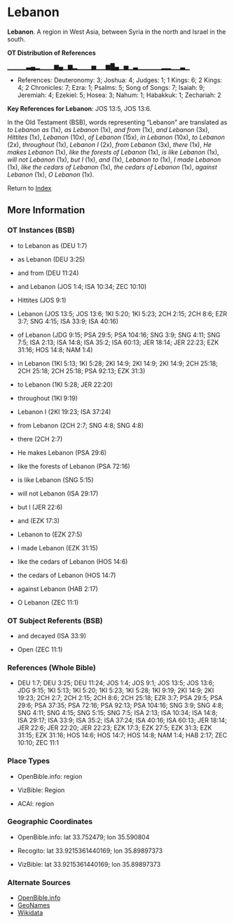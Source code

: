 # Lebanon
**Lebanon**. 
A region in West Asia, between Syria in the north and Israel in the south. 


**OT Distribution of References**

▁▁▁▁▃▄▂▁▁▁▆▄▁▆▂▁▁▁▅▁▁▆█▄▁▅▁▃▁▁▁▁▁▂▂▁▁▃▁
* References: Deuteronomy: 3; Joshua: 4; Judges: 1; 1 Kings: 6; 2 Kings: 4; 2 Chronicles: 7; Ezra: 1; Psalms: 5; Song of Songs: 7; Isaiah: 9; Jeremiah: 4; Ezekiel: 5; Hosea: 3; Nahum: 1; Habakkuk: 1; Zechariah: 2



**Key References for Lebanon**: 
JOS 13:5, JOS 13:6. 


In the Old Testament (BSB), words representing “Lebanon” are translated as 
*to Lebanon as* (1x), *as Lebanon* (1x), *and from* (1x), *and Lebanon* (3x), *Hittites* (1x), *Lebanon* (10x), *of Lebanon* (15x), *in Lebanon* (10x), *to Lebanon* (2x), *throughout* (1x), *Lebanon I* (2x), *from Lebanon* (3x), *there* (1x), *He makes Lebanon* (1x), *like the forests of Lebanon* (1x), *is like Lebanon* (1x), *will not Lebanon* (1x), *but I* (1x), *and* (1x), *Lebanon to* (1x), *I made Lebanon* (1x), *like the cedars of Lebanon* (1x), *the cedars of Lebanon* (1x), *against Lebanon* (1x), *O Lebanon* (1x). 




Return to [Index](00-Index.md)

## More Information

### OT Instances (BSB)

* to Lebanon as (DEU 1:7)

* as Lebanon (DEU 3:25)

* and from (DEU 11:24)

* and Lebanon (JOS 1:4; ISA 10:34; ZEC 10:10)

* Hittites (JOS 9:1)

* Lebanon (JOS 13:5; JOS 13:6; 1KI 5:20; 1KI 5:23; 2CH 2:15; 2CH 8:6; EZR 3:7; SNG 4:15; ISA 33:9; ISA 40:16)

* of Lebanon (JDG 9:15; PSA 29:5; PSA 104:16; SNG 3:9; SNG 4:11; SNG 7:5; ISA 2:13; ISA 14:8; ISA 35:2; ISA 60:13; JER 18:14; JER 22:23; EZK 31:16; HOS 14:8; NAM 1:4)

* in Lebanon (1KI 5:13; 1KI 5:28; 2KI 14:9; 2KI 14:9; 2KI 14:9; 2CH 25:18; 2CH 25:18; 2CH 25:18; PSA 92:13; EZK 31:3)

* to Lebanon (1KI 5:28; JER 22:20)

* throughout (1KI 9:19)

* Lebanon I (2KI 19:23; ISA 37:24)

* from Lebanon (2CH 2:7; SNG 4:8; SNG 4:8)

* there (2CH 2:7)

* He makes Lebanon (PSA 29:6)

* like the forests of Lebanon (PSA 72:16)

* is like Lebanon (SNG 5:15)

* will not Lebanon (ISA 29:17)

* but I (JER 22:6)

* and (EZK 17:3)

* Lebanon to (EZK 27:5)

* I made Lebanon (EZK 31:15)

* like the cedars of Lebanon (HOS 14:6)

* the cedars of Lebanon (HOS 14:7)

* against Lebanon (HAB 2:17)

* O Lebanon (ZEC 11:1)



### OT Subject Referents (BSB)

* and decayed (ISA 33:9)

* Open (ZEC 11:1)



### References (Whole Bible)

* DEU 1:7; DEU 3:25; DEU 11:24; JOS 1:4; JOS 9:1; JOS 13:5; JOS 13:6; JDG 9:15; 1KI 5:13; 1KI 5:20; 1KI 5:23; 1KI 5:28; 1KI 9:19; 2KI 14:9; 2KI 19:23; 2CH 2:7; 2CH 2:15; 2CH 8:6; 2CH 25:18; EZR 3:7; PSA 29:5; PSA 29:6; PSA 37:35; PSA 72:16; PSA 92:13; PSA 104:16; SNG 3:9; SNG 4:8; SNG 4:11; SNG 4:15; SNG 5:15; SNG 7:5; ISA 2:13; ISA 10:34; ISA 14:8; ISA 29:17; ISA 33:9; ISA 35:2; ISA 37:24; ISA 40:16; ISA 60:13; JER 18:14; JER 22:6; JER 22:20; JER 22:23; EZK 17:3; EZK 27:5; EZK 31:3; EZK 31:15; EZK 31:16; HOS 14:6; HOS 14:7; HOS 14:8; NAM 1:4; HAB 2:17; ZEC 10:10; ZEC 11:1


### Place Types

* OpenBible.info: region

* VizBible: Region

* ACAI: region



### Geographic Coordinates

* OpenBible.info: lat 33.752479; lon 35.590804

* Recogito: lat 33.9215361440169; lon 35.89897373

* VizBible: lat 33.9215361440169; lon 35.89897373



### Alternate Sources

* [OpenBible.info](https://www.openbible.info/geo/ancient/a730058)
* [GeoNames](http://sws.geonames.org/272103)
* [Wikidata](http://www.wikidata.org/entity/Q5867373)



